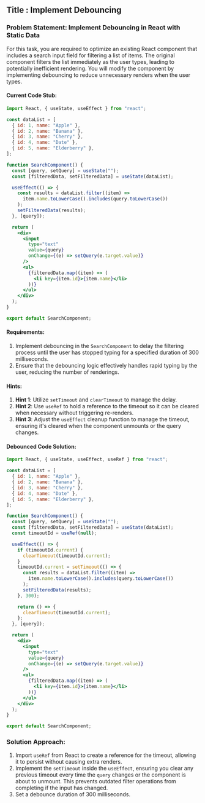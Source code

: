 ## Title : Implement Debouncing

### Problem Statement: Implement Debouncing in React with Static Data

For this task, you are required to optimize an existing React component that includes a search input field for filtering a list of items. The original component filters the list immediately as the user types, leading to potentially inefficient rendering. You will modify the component by implementing debouncing to reduce unnecessary renders when the user types.

#### Current Code Stub:

```jsx
import React, { useState, useEffect } from "react";

const dataList = [
  { id: 1, name: "Apple" },
  { id: 2, name: "Banana" },
  { id: 3, name: "Cherry" },
  { id: 4, name: "Date" },
  { id: 5, name: "Elderberry" },
];

function SearchComponent() {
  const [query, setQuery] = useState("");
  const [filteredData, setFilteredData] = useState(dataList);

  useEffect(() => {
    const results = dataList.filter((item) =>
      item.name.toLowerCase().includes(query.toLowerCase())
    );
    setFilteredData(results);
  }, [query]);

  return (
    <div>
      <input
        type="text"
        value={query}
        onChange={(e) => setQuery(e.target.value)}
      />
      <ul>
        {filteredData.map((item) => (
          <li key={item.id}>{item.name}</li>
        ))}
      </ul>
    </div>
  );
}

export default SearchComponent;
```

#### Requirements:

1. Implement debouncing in the `SearchComponent` to delay the filtering process until the user has stopped typing for a specified duration of 300 milliseconds.
2. Ensure that the debouncing logic effectively handles rapid typing by the user, reducing the number of renderings.

#### Hints:

1. **Hint 1**: Utilize `setTimeout` and `clearTimeout` to manage the delay.
2. **Hint 2**: Use `useRef` to hold a reference to the timeout so it can be cleared when necessary without triggering re-renders.
3. **Hint 3**: Adjust the `useEffect` cleanup function to manage the timeout, ensuring it's cleared when the component unmounts or the query changes.

#### Debounced Code Solution:

```jsx
import React, { useState, useEffect, useRef } from "react";

const dataList = [
  { id: 1, name: "Apple" },
  { id: 2, name: "Banana" },
  { id: 3, name: "Cherry" },
  { id: 4, name: "Date" },
  { id: 5, name: "Elderberry" },
];

function SearchComponent() {
  const [query, setQuery] = useState("");
  const [filteredData, setFilteredData] = useState(dataList);
  const timeoutId = useRef(null);

  useEffect(() => {
    if (timeoutId.current) {
      clearTimeout(timeoutId.current);
    }
    timeoutId.current = setTimeout(() => {
      const results = dataList.filter((item) =>
        item.name.toLowerCase().includes(query.toLowerCase())
      );
      setFilteredData(results);
    }, 300);

    return () => {
      clearTimeout(timeoutId.current);
    };
  }, [query]);

  return (
    <div>
      <input
        type="text"
        value={query}
        onChange={(e) => setQuery(e.target.value)}
      />
      <ul>
        {filteredData.map((item) => (
          <li key={item.id}>{item.name}</li>
        ))}
      </ul>
    </div>
  );
}

export default SearchComponent;
```

### Solution Approach:

1. Import `useRef` from React to create a reference for the timeout, allowing it to persist without causing extra renders.
2. Implement the `setTimeout` inside the `useEffect`, ensuring you clear any previous timeout every time the `query` changes or the component is about to unmount. This prevents outdated filter operations from completing if the input has changed.
3. Set a debounce duration of 300 milliseconds.

